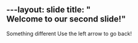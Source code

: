 ​---
​layout​: ​slide​
​title​: ​"​Welcome to our second slide!​"​
---
​Something different
​Use the left arrow to go back!
